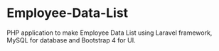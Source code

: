 # Employee-Data-List
PHP application to make Employee Data List using Laravel framework, MySQL for database and Bootstrap 4 for UI.
